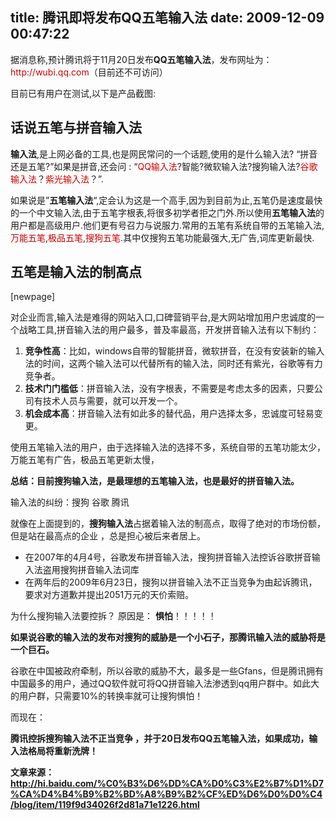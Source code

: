 title: 腾讯即将发布QQ五笔输入法
date: 2009-12-09 00:47:22
---

<p>
	据消息称,预计腾讯将于11月20日发布<strong>QQ五笔输入法</strong>，发布网址为：<font color="#cc0000">http://wubi.qq.com</font>（目前还不可访问）</p>
<p>
	目前已有用户在测试,以下是产品截图:</p>
<h2>
	<span><span>话说五笔与拼音输入法</span></span></h2>
<p>
	<span><strong>输入法</strong>,是上网必备的工具,也是网民常问的一个话题,</span><span>使用的是什么输入法? &ldquo;拼音还是五笔?&rdquo;如果是拼音,还会问 : &ldquo;<font color="#cc0000">QQ输入法</font>?智能?微软输入法?搜狗输入法?<font color="#cc0000">谷歌输入法</font>？<font color="#cc0000">紫光输入法</font>？&rdquo;.</span></p>
<p>
	<span>如果说是&rdquo;<strong>五笔输入法</strong>&ldquo;,定会认为这是一个高手,因为到目前为止,五笔仍是速度最快的一个中文输入法,由于五笔字根表,将很多初学者拒之门外.所以使用<strong>五笔输入法</strong>的用户都是高级用户.他们更有号召力与说服力.常用的五笔有系统自带的五笔输入法, <font color="#cc0000">万能五笔</font>,<font color="#cc0000">极品五笔</font>,<font color="#cc0000">搜狗五笔</font>.其中仅搜狗五笔功能最强大,无广告,词库更新最快.</span></p>
<h2>
	<span><span>五笔是输入法的制高点</span></span></h2>
<p>
	<span><span>[newpage]</span></span></p>
<p>
	<span>对企业而言,输入法是难得的网站入口,口碑营销平台,是大网站增加用户忠诚度的一个战略工具,拼音输入法的用户最多，普及率最高，开发拼音输入法有以下制约：</span></p>
<ol>
	<li>
		<span><strong>竞争性高</strong>：比如，windows自带的智能拼音，微软拼音，在没有安装新的输入法的时间，这两个输入法可以代替所有的输入法，同时还有紫光，谷歌等有力竞争者。</span></li>
	<li>
		<span><strong>技术门门槛低</strong>：</span>拼音输入法，没有字根表，不需要是考虑太多的因素，只要公司有技术人员与需要，就可以开发一个。</li>
	<li>
		<span><strong>机会成本高</strong>：拼音输入法有如此多的替代品，用户选择太多，忠诚度可轻易变更。</span></li>
</ol>
<p>
	<span>使用五笔输入法的用户，由于选择输入法的选择不多，系统自带的五笔功能太少，万能五笔有广告，极品五笔更新太慢，</span></p>
<p>
	<span><strong>总结：目前搜狗输入法，是最理想的五笔输入法，也是最好的拼音输入法。</strong></span></p>
<p>
	<span><span>输入法的纠纷：搜狗 谷歌 腾讯</span></span></p>
<p>
	<span>就像在上面提到的，<strong>搜狗输入法</strong>占据着输入法的制高点，取得了绝对的市场份额，但是站在最高点的企业 ，总是担心被后来者居上。</span></p>
<ul>
	<li>
		<span>在2007年的4月4号，谷歌发布拼音输入法，搜狗拼音输入法控诉谷歌拼音输入法盗用搜狗拼音输入法词库</span></li>
	<li>
		<span>在两年后的2009年6月23日，搜狗以拼音输入法不正当竞争为由起诉腾讯，要求对方道歉并提出2051万元的天价索赔。</span></li>
</ul>
<p>
	<span>为什么搜狗输入法要控拆？ 原因是： <strong>惧怕</strong>！！！！！</span></p>
<p>
	<span><strong>如果说谷歌的输入法的发布对搜狗的威胁是一个小石子，那腾讯输入法的威胁将是一个巨石。</strong></span></p>
<p>
	<span>谷歌在中国被政府牵制，所以谷歌的威胁不大，最多是一些Gfans，但是腾讯拥有中国最多的用户，通过QQ软件就可将QQ拼音输入法渗透到qq用户群中。如此大的用户群，只需要10%的转换率就可让搜狗惧怕！</span></p>
<p>
	<span>而现在：</span></p>
<p>
	<span><strong>腾讯控拆搜狗输入法不正当竞争 ，并于20日发布QQ五笔输入法，如果成功，输入法格局将重新洗牌！</strong></span></p>
<p>
	<span><strong>文章来源：<a href="http://hi.baidu.com/%C0%B3%D6%DD%CA%D0%C3%E2%B7%D1%D7%CA%D4%B4%B9%B2%BD%A8%B9%B2%CF%ED%D6%D0%D0%C4/blog/item/119f9d34026f2d81a71e1226.html">http://hi.baidu.com/%C0%B3%D6%DD%CA%D0%C3%E2%B7%D1%D7%CA%D4%B4%B9%B2%BD%A8%B9%B2%CF%ED%D6%D0%D0%C4/blog/item/119f9d34026f2d81a71e1226.html</a></strong></span></p>
